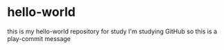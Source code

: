 # hello-world
this is my hello-world repository for study
I'm studying GitHub so this is a play-commit message
